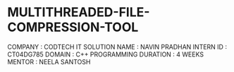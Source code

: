 # MULTITHREADED-FILE-COMPRESSION-TOOL
COMPANY : CODTECH IT SOLUTION
NAME : NAVIN PRADHAN
INTERN ID : CT04DG785
DOMAIN : C++ PROGRAMMING
DURATION : 4 WEEKS 
MENTOR : NEELA SANTOSH
